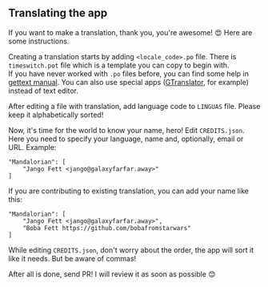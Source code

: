 ## Translating the app

If you want to make a translation, thank you, you're awesome! 😍 Here are some instructions.

Creating a translation starts by adding `<locale_code>.po` file. There is `timeswitch.pot` file which is a template you can copy to begin with.<br/>
If you have never worked with `.po` files before, you can find some help in [gettext manual](https://www.gnu.org/software/gettext/manual/html_node/PO-Files.html). You can also use special apps ([GTranslator](https://flathub.org/apps/details/org.gnome.Gtranslator), for example) instead of text editor.

After editing a file with translation, add language code to `LINGUAS` file. Please keep it alphabetically sorted!

Now, it's time for the world to know your name, hero! Edit `CREDITS.json`. Here you need to specify your language, name and, optionally, email or URL. Example:

```
"Mandalorian": [
    "Jango Fett <jango@galaxyfarfar.away>"
]
```

If you are contributing to existing translation, you can add your name like this:

```
"Mandalorian": [
    "Jango Fett <jango@galaxyfarfar.away>",
    "Boba Fett https://github.com/bobafromstarwars"
]
```

While editing `CREDITS.json`, don't worry about the order, the app will sort it like it needs. But be aware of commas!

After all is done, send PR! I will review it as soon as possible 😊
